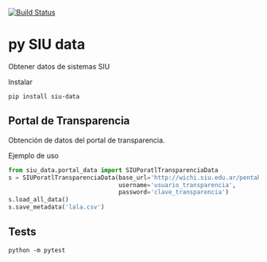[![Build Status](https://travis-ci.org/avdata99/pySIUdata.svg?branch=master)](https://travis-ci.org/avdata99/pySIUdata)

# py SIU data
Obtener datos de sistemas SIU

Instalar

```
pip install siu-data
```

## Portal de Transparencia

Obtención de datos del portal de transparencia.

Ejemplo de uso

``` python
from siu_data.portal_data import SIUPoratlTransparenciaData
s = SIUPoratlTransparenciaData(base_url='http://wichi.siu.edu.ar/pentaho/plugin/cda/api/doQuery',
                               username='usuario_transparencia',
                               password='clave_transparencia')
s.load_all_data()
s.save_metadata('lala.csv')
```

## Tests

```
python -m pytest
```
